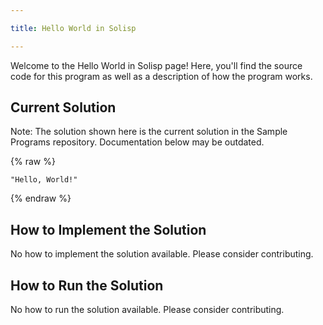 ```yaml
---

title: Hello World in Solisp

---
```


Welcome to the Hello World in Solisp page! Here, you'll find the source code for this program as well as a description of how the program works.

## Current Solution

Note: The solution shown here is the current solution in the Sample Programs repository. Documentation below may be outdated.

{% raw %}

```Solisp
"Hello, World!"
```

{% endraw %}

## How to Implement the Solution

No how to implement the solution available. Please consider contributing.

## How to Run the Solution

No how to run the solution available. Please consider contributing.